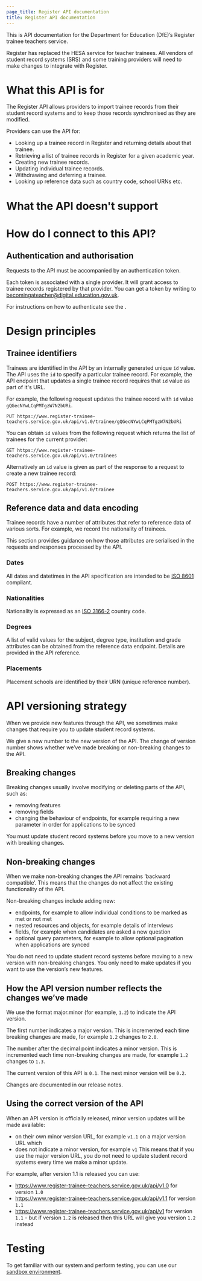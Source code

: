 ```yaml
---
page_title: Register API documentation
title: Register API documentation
---
```


This is API documentation for the Department for Education (DfE)’s Register
trainee teachers service.

Register has replaced the HESA service for teacher trainees. All vendors of
student record systems (SRS) and some training providers will need to make
changes to integrate with Register.

# What this API is for

The Register API allows providers to import trainee records from their student
record systems and to keep those records synchronised as they are modified.

Providers can use the API for:

- Looking up a trainee record in Register and returning details about that trainee.
- Retrieving a list of trainee records in Register for a given academic year.
- Creating new trainee records.
- Updating individual trainee records.
- Withdrawing and deferring a trainee.
- Looking up reference data such as country code, school URNs etc.

# What the API doesn't support


# How do I connect to this API?

## Authentication and authorisation

Requests to the API must be accompanied by an authentication token.

Each token is associated with a single provider. It will grant access to
trainee records registered by that provider. You can get a token by writing to
becomingateacher@digital.education.gov.uk.

For instructions on how to authenticate see the <API reference>.

# Design principles

## Trainee identifiers
Trainees are identified in the API by an internally generated unique `id`
value. The API uses the `id` to specify a particular trainee record. For
example, the API endpoint that updates a single trainee record requires that
`id` value as part of it's URL.

For example, the following request updates the trainee record with `id` value
`gQGecNYwLCqPMTgzW7N2bURi`.

```
PUT https://www.register-trainee-teachers.service.gov.uk/api/v1.0/trainee/gQGecNYwLCqPMTgzW7N2bURi
```

You can obtain `id` values from the following request which returns the list of
trainees for the current provider:

```
GET https://www.register-trainee-teachers.service.gov.uk/api/v1.0/trainees
```

Alternatively an `id` value is given as part of the response to a request to create a new trainee record:

```
POST https://www.register-trainee-teachers.service.gov.uk/api/v1.0/trainee
```

## Reference data and data encoding
Trainee records have a number of attributes that refer to reference data of
various sorts. For example, we record the nationality of trainees.

This section provides guidance on how those attributes are serialised in the
requests and responses processed by the API.

### Dates
All dates and datetimes in the API specification are intended to be [ISO 8601](https://www.iso.org/iso-8601-date-and-time-format.html)
compliant.

### Nationalities
Nationality is expressed as an [ISO 3166-2](https://www.iso.org/iso-3166-country-codes.html) country code.

### Degrees
A list of valid values for the subject, degree type, institution and grade
attributes can be obtained from the reference data endpoint. Details are
provided in the API reference.

### Placements
Placement schools are identified by their URN (unique reference number).

# API versioning strategy

When we provide new features through the API, we sometimes make changes that
require you to update student record systems.

We give a new number to the new version of the API. The change of version
number shows whether we’ve made breaking or non-breaking changes to the API.

## Breaking changes

Breaking changes usually involve modifying or deleting parts of the API, such as:

-  removing features
-  removing fields
-  changing the behaviour of endpoints, for example requiring a new parameter
   in order for applications to be synced

You must update student record systems before you move to a new version with
breaking changes.

## Non-breaking changes

When we make non-breaking changes the API remains ‘backward compatible’. This
means that the changes do not affect the existing functionality of the API.

Non-breaking changes include adding new:

-  endpoints, for example to allow individual conditions to be marked as met or
   not met
-  nested resources and objects, for example details of interviews
-  fields, for example when candidates are asked a new question
-  optional query parameters, for example to allow optional pagination when
   applications are synced

You do not need to update student record systems before moving to a new version
with non-breaking changes. You only need to make updates if you want to use the
version’s new features.

## How the API version number reflects the changes we’ve made

We use the format major.minor (for example, `1.2`) to indicate the API version.

The first number indicates a major version. This is incremented each time
breaking changes are made, for example `1.2` changes to `2.0`.

The number after the decimal point indicates a minor version. This is
incremented each time non-breaking changes are made, for example `1.2` changes to
`1.3`.

The current version of this API is `0.1`. The next minor version will be `0.2`.

Changes are documented in our release notes.

## Using the correct version of the API

When an API version is officially released, minor version updates will be made
available:

- on their own minor version URL, for example `v1.1` on a major version URL which
- does not indicate a minor version, for example `v1` This means that if you use
  the major version URL, you do not need to update student record systems every
  time we make a minor update.

For example, after version 1.1 is released you can use:

- <https://www.register-trainee-teachers.service.gov.uk/api/v1.0> for version `1.0`
- <https://www.register-trainee-teachers.service.gov.uk/api/v1.1> for version `1.1`
- <https://www.register-trainee-teachers.service.gov.uk/api/v1> for version `1.1` - but if version `1.2` is released then this URL will give you version `1.2` instead

# Testing

To get familiar with our system and perform testing, you can use our
[sandbox environment](https://sandbox.register-trainee-teachers.service.gov.uk/).
